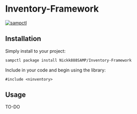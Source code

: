 # Inventory-Framework

[![sampctl](https://img.shields.io/badge/sampctl-Inventory--Framework-2f2f2f.svg?style=for-the-badge)](https://github.com/Nickk888SAMP/Inventory-Framework)


## Installation

Simply install to your project:

```bash
sampctl package install Nickk888SAMP/Inventory-Framework
```

Include in your code and begin using the library:

```pawn
#include <ninventory>
```

## Usage

TO-DO